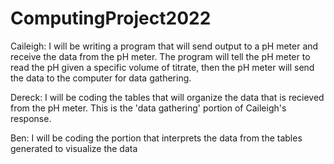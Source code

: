 # ComputingProject2022

Caileigh:
I will be writing a program that will send output to a pH meter and receive the data from the pH meter. The program will tell the pH meter to read the pH given a specific volume of titrate, then the pH meter will send the data to the computer for data gathering.

Dereck:
I will be coding the tables that will organize the data that is recieved from the pH meter.  This is the 'data gathering' portion of Caileigh's response.

Ben:
I will be coding the portion that interprets the data from the tables generated to visualize the data
